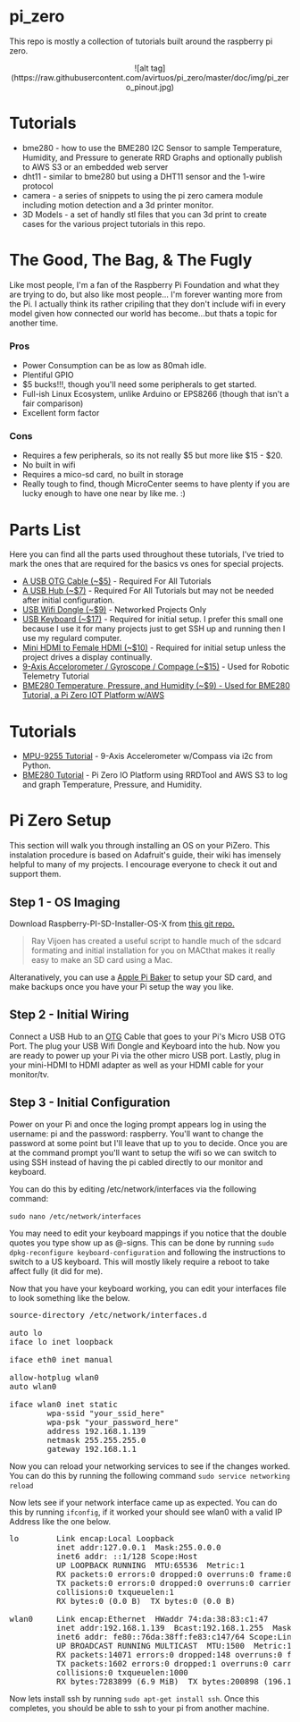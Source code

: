 # pi_zero
This repo is mostly a collection of tutorials built around the raspberry pi zero.

<center>![alt tag](https://raw.githubusercontent.com/avirtuos/pi_zero/master/doc/img/pi_zero_pinout.jpg)</center>

# Tutorials

- bme280 - how to use the BME280 I2C Sensor to sample Temperature, Humidity, and Pressure to generate RRD Graphs and optionally publish to AWS S3 or an embedded web server
- dht11 - similar to bme280 but using a DHT11 sensor and the 1-wire protocol
- camera - a series of snippets to using the pi zero camera module including motion detection and a 3d printer monitor.
- 3D Models - a set of handly stl files that you can 3d print to create cases for the various project tutorials in this repo.


# The Good, The Bag, & The Fugly

Like most people, I'm a fan of the Raspberry Pi Foundation and what they are trying to do, but also like most people... I'm forever wanting more from the Pi. I actually think its rather cripiling that they don't include wifi in every model given how connected our world has become...but thats a topic for another time.

### Pros
- Power Consumption can be as low as 80mah idle.
- Plentiful GPIO
- $5 bucks!!!, though you'll need some peripherals to get started.
- Full-ish Linux Ecosystem, unlike Arduino or EPS8266 (though that isn't a fair comparison)
- Excellent form factor

### Cons
- Requires a few peripherals, so its not really $5 but more like $15 - $20.
- No built in wifi
- Requires a mico-sd card, no built in storage
- Really tough to find, though MicroCenter seems to have plenty if you are lucky enough to have one near by like me. :)

# Parts List

Here you can find all the parts used throughout these tutorials, I've tried to mark the ones that are required for the basics vs ones for special projects.

* <a href='https://www.amazon.com/Adapter-Samusung-Android-Windows-Function/dp/B00LN3LQKQ'>A USB OTG Cable (~$5)</a> - Required For All Tutorials
* <a href='https://www.amazon.com/Sabrent-4-Port-Individual-Switches-HB-UMLS/dp/B00BWF5U0M'>A USB Hub (~$7)</a> - Required For All Tutorials but may not be needed after initial configuration.
* <a href='https://www.amazon.com/Edimax-EW-7811Un-150Mbps-Raspberry-Supports/dp/B003MTTJOY'>USB Wifi Dongle (~$9)</a> - Networked Projects Only
* <a href='https://www.amazon.com/Rii-Wireless-Keyboard-mini-X1/dp/B00I5SW8MC'>USB Keyboard (~$17)</a> - Required for initial setup. I prefer this small one because I use it for many projects just to get SSH up and running then I use my regulard computer.
* <a href='https://www.amazon.com/gp/product/B00MU2YPXO'>Mini HDMI to Female HDMI (~$10)</a> - Required for initial setup unless the project drives a display continually.
* <a href='https://www.amazon.com/gp/product/B01DIGRR8U'>9-Axis Accelorometer / Gyroscope / Compage (~$15)</a> - Used for Robotic Telemetry Tutorial
* <a href='https://www.amazon.com/Diymall-Pressure-Temperature-Sensor-Arduino/dp/B0118XCKTG'>BME280 Temperature, Pressure, and Humidity (~$9) - Used for BME280 Tutorial, a Pi Zero IOT Platform w/AWS</a>

# Tutorials

- <a href='https://github.com/avirtuos/pi_zero/tree/master/mpu-9255'>MPU-9255 Tutorial</a> - 9-Axis Accelerometer w/Compass via i2c from Python.
- <a href='https://github.com/avirtuos/pi_zero/tree/master/bme280'>BME280 Tutorial</a> - Pi Zero IO Platform using RRDTool and AWS S3 to log and graph Temperature, Pressure, and Humidity.

# Pi Zero Setup

This section will walk you through installing an OS on your PiZero. This instalation procedure is based on Adafruit's guide, their wiki has imensely helpful to many of my projects. I encourage everyone to check it out and support them.

## Step 1 - OS Imaging

Download Raspberry-PI-SD-Installer-OS-X from <a href='https://github.com/RayViljoen/Raspberry-PI-SD-Installer-OS-X'>this git repo.</a>

> Ray Vijoen has created a useful script to handle much of the sdcard formating and initial installation for you on MACthat makes it really easy to make an SD card using a Mac.

Alteranatively, you can use a <a href='http://www.tweaking4all.com/software/macosx-software/macosx-apple-pi-baker/'>Apple Pi Baker</a> to setup your SD card, and make backups once you have your Pi setup the way you like.

## Step 2 - Initial Wiring

Connect a USB Hub to an <a href='https://www.amazon.com/Adapter-Samusung-Android-Windows-Function/dp/B00LN3LQKQ'>OTG</a> Cable that goes to your Pi's Micro USB OTG Port. The plug your USB Wifi Dongle and Keyboard into the hub. Now you are ready to power up your Pi via the other micro USB port.  Lastly, plug in your mini-HDMI to HDMI adapter as well as your HDMI cable for your monitor/tv.

## Step 3 - Initial Configuration

Power on your Pi and once the loging prompt appears log in using the username: pi and the password: raspberry. You'll want to change the password at some point but I'll leave that up to you to decide. Once you are at the command prompt you'll want to setup the wifi so we can switch to using SSH instead of having the pi cabled directly to our monitor and keyboard.

You can do this by editing /etc/network/interfaces via the following command:

`sudo nano /etc/network/interfaces`

You may need to edit your keyboard mappings if you notice that the double quotes you type show up as @-signs. This can be done by running `sudo dpkg-reconfigure keyboard-configuration` and following the instructions to switch to a US keyboard. This will mostly likely require a reboot to take affect fully (it did for me).

Now that you have your keyboard working, you can edit your interfaces file to look something like the below. 

<pre>
source-directory /etc/network/interfaces.d

auto lo
iface lo inet loopback

iface eth0 inet manual

allow-hotplug wlan0
auto wlan0

iface wlan0 inet static
        wpa-ssid "your_ssid_here"
        wpa-psk "your_password_here"
        address 192.168.1.139
        netmask 255.255.255.0
        gateway 192.168.1.1
</pre>

Now you can reload your networking services to see if the changes worked. You can do this by running the following command `sudo service networking reload`

Now lets see if your network interface came up as expected. You can do this by running `ifconfig`, if it worked your should see wlan0 with a valid IP Address like the one below.

<pre>
lo        Link encap:Local Loopback
          inet addr:127.0.0.1  Mask:255.0.0.0
          inet6 addr: ::1/128 Scope:Host
          UP LOOPBACK RUNNING  MTU:65536  Metric:1
          RX packets:0 errors:0 dropped:0 overruns:0 frame:0
          TX packets:0 errors:0 dropped:0 overruns:0 carrier:0
          collisions:0 txqueuelen:1
          RX bytes:0 (0.0 B)  TX bytes:0 (0.0 B)

wlan0     Link encap:Ethernet  HWaddr 74:da:38:83:c1:47
          inet addr:192.168.1.139  Bcast:192.168.1.255  Mask:255.255.255.0
          inet6 addr: fe80::76da:38ff:fe83:c147/64 Scope:Link
          UP BROADCAST RUNNING MULTICAST  MTU:1500  Metric:1
          RX packets:14071 errors:0 dropped:148 overruns:0 frame:0
          TX packets:1602 errors:0 dropped:1 overruns:0 carrier:0
          collisions:0 txqueuelen:1000
          RX bytes:7283899 (6.9 MiB)  TX bytes:200898 (196.1 KiB)
</pre>

Now lets install ssh by running `sudo apt-get install ssh`. Once this completes, you should be able to ssh to your pi from another machine.

